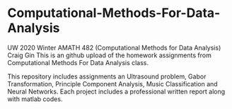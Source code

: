 # Computational-Methods-For-Data-Analysis
UW 2020 Winter AMATH 482 (Computational Methods for Data Analysis) Craig Gin
This is an github upload of the homework assignments from Computational Methods For Data Analysis class.

This repository includes assignments an Ultrasound problem, Gabor Transformation, Principle Component Analysis, Music Classification and Neural Networks. Each project includes a professional written report along with matlab codes. 

